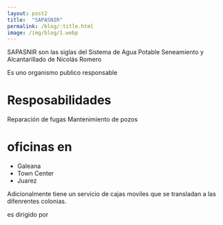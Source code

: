 ```yaml
---
layout: post2
title:  "SAPASNIR"
permalink: /blog/:title.html
image: /img/blog/1.webp
---
```


SAPASNIR son las siglas del Sistema de Agua Potable Seneamiento y Alcantarillado de Nicolás Romero

Es uno organismo publico responsable 

# Resposabilidades

Reparación de fugas
Mantenimiento de pozos

# oficinas en 

* Galeana
* Town Center
* Juarez

Adicionalmente tiene un servicio de cajas moviles que se transladan a las difenrentes colonias.


es dirigido por